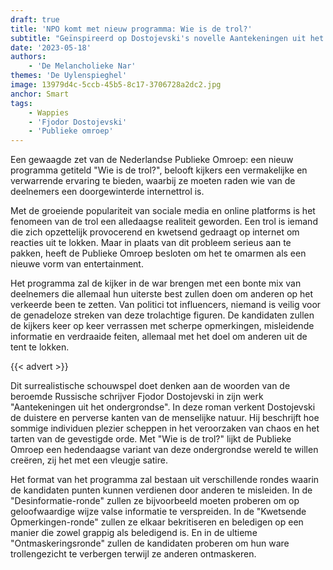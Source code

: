 ```yaml
---
draft: true
title: 'NPO komt met nieuw programma: Wie is de trol?'
subtitle: "Geïnspireerd op Dostojevski's novelle Aantekeningen uit het ondergrondse"
date: '2023-05-18'
authors:
    - 'De Melancholieke Nar'
themes: 'De Uylenspieghel'
image: 13979d4c-5ccb-45b5-8c17-3706728a2dc2.jpg
anchor: Smart
tags:
    - Wappies
    - 'Fjodor Dostojevski'
    - 'Publieke omroep'
---
```


Een gewaagde zet van de Nederlandse Publieke Omroep: een nieuw programma getiteld "Wie is de trol?", belooft kijkers een vermakelijke en verwarrende ervaring te bieden, waarbij ze moeten raden wie van de deelnemers een doorgewinterde internettrol is.

Met de groeiende populariteit van sociale media en online platforms is het fenomeen van de trol een alledaagse realiteit geworden. Een trol is iemand die zich opzettelijk provocerend en kwetsend gedraagt op internet om reacties uit te lokken. Maar in plaats van dit probleem serieus aan te pakken, heeft de Publieke Omroep besloten om het te omarmen als een nieuwe vorm van entertainment.

Het programma zal de kijker in de war brengen met een bonte mix van deelnemers die allemaal hun uiterste best zullen doen om anderen op het verkeerde been te zetten. Van politici tot influencers, niemand is veilig voor de genadeloze streken van deze trolachtige figuren. De kandidaten zullen de kijkers keer op keer verrassen met scherpe opmerkingen, misleidende informatie en verdraaide feiten, allemaal met het doel om anderen uit de tent te lokken.

{{< advert >}}

Dit surrealistische schouwspel doet denken aan de woorden van de beroemde Russische schrijver Fjodor Dostojevski in zijn werk "Aantekeningen uit het ondergrondse". In deze roman verkent Dostojevski de duistere en perverse kanten van de menselijke natuur. Hij beschrijft hoe sommige individuen plezier scheppen in het veroorzaken van chaos en het tarten van de gevestigde orde. Met "Wie is de trol?" lijkt de Publieke Omroep een hedendaagse variant van deze ondergrondse wereld te willen creëren, zij het met een vleugje satire.

Het format van het programma zal bestaan uit verschillende rondes waarin de kandidaten punten kunnen verdienen door anderen te misleiden. In de "Desinformatie-ronde" zullen ze bijvoorbeeld moeten proberen om op geloofwaardige wijze valse informatie te verspreiden. In de "Kwetsende Opmerkingen-ronde" zullen ze elkaar bekritiseren en beledigen op een manier die zowel grappig als beledigend is. En in de ultieme "Ontmaskeringsronde" zullen de kandidaten proberen om hun ware trollengezicht te verbergen terwijl ze anderen ontmaskeren.
